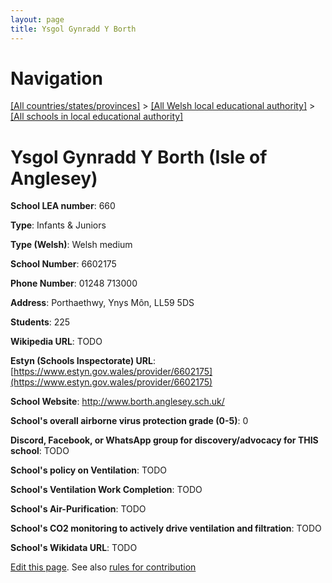 ```yaml
---
layout: page
title: Ysgol Gynradd Y Borth
---
```

# Navigation

[[All countries/states/provinces]](../../..) > [[All Welsh local educational authority]](../..) > [[All schools in local educational authority]](..)

# Ysgol Gynradd Y Borth (Isle of Anglesey)

**School LEA number**: 660

**Type**: Infants & Juniors

**Type (Welsh)**: Welsh medium

**School Number**: 6602175

**Phone Number**: 01248 713000

**Address**: Porthaethwy, Ynys Môn, LL59 5DS

**Students**: 225

**Wikipedia URL**: TODO

**Estyn (Schools Inspectorate) URL**: [https://www.estyn.gov.wales/provider/6602175](https://www.estyn.gov.wales/provider/6602175)

**School Website**: http://www.borth.anglesey.sch.uk/

**School's overall airborne virus protection grade (0-5)**: 0

**Discord, Facebook, or WhatsApp group for discovery/advocacy for THIS school**: TODO

**School's policy on Ventilation**: TODO

**School's Ventilation Work Completion**: TODO

**School's Air-Purification**: TODO

**School's CO2 monitoring to actively drive ventilation and filtration**: TODO

**School's Wikidata URL**: TODO




[Edit this page](https://github.com/ventilate-schools/Wales/edit/prif/./Isle_of_Anglesey/Ysgol_Gynradd_Y_Borth.md). See also [rules for contribution](../../../contribution-rules/)